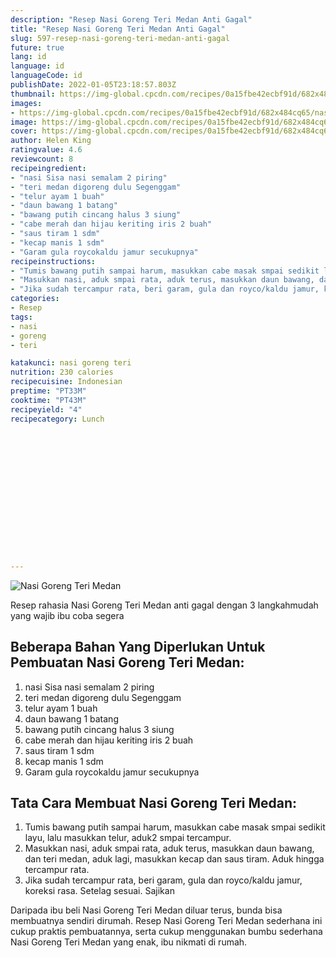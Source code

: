 ```yaml
---
description: "Resep Nasi Goreng Teri Medan Anti Gagal"
title: "Resep Nasi Goreng Teri Medan Anti Gagal"
slug: 597-resep-nasi-goreng-teri-medan-anti-gagal
future: true
lang: id
language: id
languageCode: id
publishDate: 2022-01-05T23:18:57.803Z 
thumbnail: https://img-global.cpcdn.com/recipes/0a15fbe42ecbf91d/682x484cq65/nasi-goreng-teri-medan-foto-resep-utama.webp
images:
- https://img-global.cpcdn.com/recipes/0a15fbe42ecbf91d/682x484cq65/nasi-goreng-teri-medan-foto-resep-utama.webp
image: https://img-global.cpcdn.com/recipes/0a15fbe42ecbf91d/682x484cq65/nasi-goreng-teri-medan-foto-resep-utama.webp
cover: https://img-global.cpcdn.com/recipes/0a15fbe42ecbf91d/682x484cq65/nasi-goreng-teri-medan-foto-resep-utama.webp
author: Helen King
ratingvalue: 4.6
reviewcount: 8
recipeingredient:
- "nasi Sisa nasi semalam 2 piring"
- "teri medan digoreng dulu Segenggam"
- "telur ayam 1 buah"
- "daun bawang 1 batang"
- "bawang putih cincang halus 3 siung"
- "cabe merah dan hijau keriting iris 2 buah"
- "saus tiram 1 sdm"
- "kecap manis 1 sdm"
- "Garam gula roycokaldu jamur secukupnya"
recipeinstructions:
- "Tumis bawang putih sampai harum, masukkan cabe masak smpai sedikit layu, lalu masukkan telur, aduk2 smpai tercampur."
- "Masukkan nasi, aduk smpai rata, aduk terus, masukkan daun bawang, dan teri medan, aduk lagi, masukkan kecap dan saus tiram. Aduk hingga tercampur rata."
- "Jika sudah tercampur rata, beri garam, gula dan royco/kaldu jamur, koreksi rasa. Setelag sesuai. Sajikan"
categories:
- Resep
tags:
- nasi
- goreng
- teri

katakunci: nasi goreng teri 
nutrition: 230 calories
recipecuisine: Indonesian
preptime: "PT33M"
cooktime: "PT43M"
recipeyield: "4"
recipecategory: Lunch


     
    
    
    
    
    
    
    
    
    
    
      
    
---
```



![Nasi Goreng Teri Medan](https://img-global.cpcdn.com/recipes/0a15fbe42ecbf91d/682x484cq65/nasi-goreng-teri-medan-foto-resep-utama.webp)

Resep rahasia Nasi Goreng Teri Medan  anti gagal dengan 3 langkahmudah yang wajib ibu coba segera

<!--inarticleads1-->

## Beberapa Bahan Yang Diperlukan Untuk Pembuatan Nasi Goreng Teri Medan:

1. nasi Sisa nasi semalam 2 piring
1. teri medan digoreng dulu Segenggam
1. telur ayam 1 buah
1. daun bawang 1 batang
1. bawang putih cincang halus 3 siung
1. cabe merah dan hijau keriting iris 2 buah
1. saus tiram 1 sdm
1. kecap manis 1 sdm
1. Garam gula roycokaldu jamur secukupnya



<!--inarticleads2-->

## Tata Cara Membuat Nasi Goreng Teri Medan:

1. Tumis bawang putih sampai harum, masukkan cabe masak smpai sedikit layu, lalu masukkan telur, aduk2 smpai tercampur.
1. Masukkan nasi, aduk smpai rata, aduk terus, masukkan daun bawang, dan teri medan, aduk lagi, masukkan kecap dan saus tiram. Aduk hingga tercampur rata.
1. Jika sudah tercampur rata, beri garam, gula dan royco/kaldu jamur, koreksi rasa. Setelag sesuai. Sajikan




Daripada ibu beli  Nasi Goreng Teri Medan  diluar terus, bunda  bisa membuatnya sendiri dirumah. Resep  Nasi Goreng Teri Medan  sederhana ini cukup praktis pembuatannya, serta cukup menggunakan bumbu sederhana  Nasi Goreng Teri Medan  yang enak, ibu nikmati di rumah.

